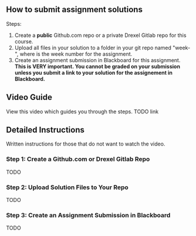 ## How to submit assignment solutions

Steps:

1. Create a **public** Github.com repo or a private Drexel Gitlab repo for this course.
1. Upload all files in your solution to a folder in your git repo named "week-<n>", where <n> is the week number for the assignment.
1. Create an assignment submission in Blackboard for this assignment. **This is VERY important. You cannot be graded on your submission unless you submit a link to your solution for the assignement in Blackboard.**

## Video Guide

View this video which guides you through the steps. TODO link

## Detailed Instructions

Written instructions for those that do not want to watch the video.

### Step 1: Create a Github.com or Drexel Gitlab Repo

TODO

### Step 2: Upload Solution Files to Your Repo

TODO


### Step 3: Create an Assignment Submission in Blackboard

TODO